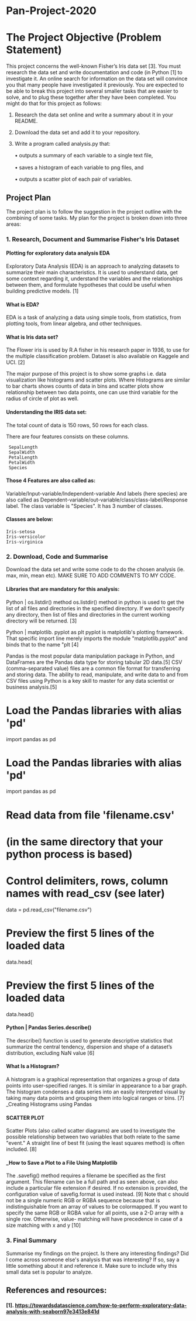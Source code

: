 # Pan-Project-2020
# The Project Objective (Problem Statement)
This project concerns the well-known Fisher’s Iris data set [3]. You must research the data set and write documentation and code (in Python [1] to investigate it. An online search for information on the data set will convince you that many people have investigated it previously. You are expected to be able to break this project into several smaller tasks that are easier to solve, and to plug these together after they have been completed. You might do that for this project as follows:
1. Research the data set online and write a summary about it in your README.
2. Download the data set and add it to your repository. 
3. Write a program called analysis.py that: 

	• outputs a summary of each variable to a single text ﬁle,

	• saves a histogram of each variable to png ﬁles, and 

	• outputs a scatter plot of each pair of variables.

## Project Plan

The project plan is to follow the suggestion in the project outline with the combining of some tasks.
My plan for the project is broken down into three areas:
### 1. Research, Document and Summarise Fisher's Iris Dataset
#### Plotting for exploratory data analysis EDA
Exploratory Data Analysis (EDA) is an approach to analyzing datasets to summarize their main characteristics. It is used to understand data, get some context regarding it, understand the variables and the relationships between them, and formulate hypotheses that could be useful when building predictive models. [1]

#### What is EDA?
EDA is a task of analyzing a data using simple tools, from statistics, from plotting tools, from linear algebra, and other techniques.
#### What is Iris data set?
The Flower iris is used by R.A fisher in his research paper in 1936, to use for the multiple classification problem. Dataset is also available on Kaggele and UCI. [2]

The major purpose of this project is to show some graphs i.e. data visualization like histograms and scatter plots. Where Histograms are similar to bar charts shows counts of data in bins and scatter plots show relationship between two data points, one can use third variable for the radius of circle of plot as well.

#### Understanding the IRIS data set:
The total count of data is 150 rows, 50 rows for each class.

There are four features consists on these columns.
	 
	 SepalLength
	 SepalWidth
	 PetalLength
	 PetalWidth
	 Species

#### Those 4 Features are also called as:
Variable/Input-variable/Independent-variable 
And labels (here species) are also called as
 Dependent-variable/out-variable/class/class-label/Response label.
The class variable is "Species". It has 3 number of classes.
#### Classes are below:
	Iris-setosa
	Iris-versicolor
	Iris-virginica

### 2. Download, Code and Summarise
Download the data set and write some code to do the chosen analysis (ie. max, min, mean etc).
MAKE SURE TO ADD COMMENTS TO MY CODE.

#### Libraries that are mandatory for this analysis:

Python | os.listdir() method
os.listdir() method in python is used to get the list of all files and directories in the specified directory. If we don’t specify any directory, then list of files and directories in the current working directory will be returned. [3]


Python | matplotlib. pyplot as plt
pyplot is matplotlib's plotting framework. That specific import line merely imports the module "matplotlib.pyplot" and binds that to the name "plt [4]

Pandas is the most popular data manipulation package in Python, and DataFrames are the Pandas data type for storing tabular 2D data.[5]
CSV (comma-separated value) files are a common file format for transferring and storing data. The ability to read, manipulate, and write data to and from CSV files using Python is a key skill to master for any data scientist or business analysis.[5]

# Load the Pandas libraries with alias 'pd' 
import pandas as pd 
# Load the Pandas libraries with alias 'pd' 
import pandas as pd 
# Read data from file 'filename.csv' 
# (in the same directory that your python process is based)
# Control delimiters, rows, column names with read_csv (see later) 
data = pd.read_csv("filename.csv") 
# Preview the first 5 lines of the loaded data 
data.head(
# Preview the first 5 lines of the loaded data 
data.head()

#### Python | Pandas Series.describe()	
The describe() function is used to generate descriptive statistics that summarize the central tendency, dispersion and shape of a dataset’s distribution, excluding NaN value [6]

#### What Is a Histogram? 
A histogram is a graphical representation that organizes a group of data points into user-specified ranges. It is similar in appearance to a bar graph. The histogram condenses a data series into an easily interpreted visual by taking many data points and grouping them into logical ranges or bins. [7]
_Creating Histograms using Pandas

#### SCATTER PLOT
Scatter Plots (also called scatter diagrams) are used to investigate the possible relationship between two variables that both relate to the same "event." A straight line of best fit (using the least squares method) is often included. [8]

#### _How to Save a Plot to a File Using Matplotlib
The .savefig() method requires a filename be specified as the first argument. This filename can be a full path and as seen above, can also include a particular file extension if desired. If no extension is provided, the configuration value of savefig.format is used instead. [9]
Note that c should not be a single numeric RGB or RGBA sequence because that is indistinguishable from an array of values to be colormapped. If you want to specify the same RGB or RGBA value for all points, use a 2-D array with a single row. Otherwise, value- matching will have precedence in case of a size matching with x and y [10]

### 3. Final Summary
Summarise my findings on the project. Is there any interesting findings? Did I come across someone else's analysis that was interesting? If so, say a little something about it and reference it. Make sure to include why this small data set is popular to analyze.


## References and resources:
#### [1]. https://towardsdatascience.com/how-to-perform-exploratory-data-analysis-with-seaborn97e3413e841d
